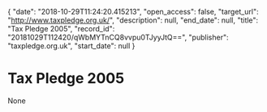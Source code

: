 {
  "date": "2018-10-29T11:24:20.415213", 
  "open_access": false, 
  "target_url": "http://www.taxpledge.org.uk/", 
  "description": null, 
  "end_date": null, 
  "title": "Tax Pledge 2005", 
  "record_id": "20181029T112420/qWbMYTnCQ8vvpu0TJyyJtQ==", 
  "publisher": "taxpledge.org.uk", 
  "start_date": null
}

# Tax Pledge 2005

None